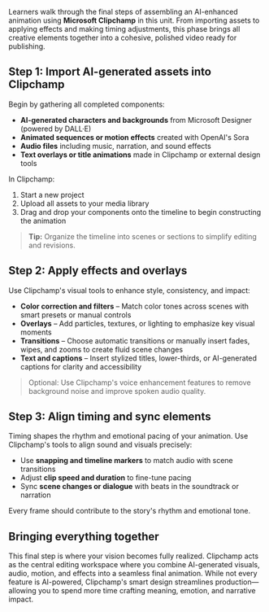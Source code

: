 Learners walk through the final steps of assembling an AI-enhanced animation using **Microsoft Clipchamp** in this unit. From importing assets to applying effects and making timing adjustments, this phase brings all creative elements together into a cohesive, polished video ready for publishing.

## Step 1: Import AI-generated assets into Clipchamp

Begin by gathering all completed components:

- **AI-generated characters and backgrounds** from Microsoft Designer (powered by DALL·E)  
- **Animated sequences or motion effects** created with OpenAI's Sora  
- **Audio files** including music, narration, and sound effects  
- **Text overlays or title animations** made in Clipchamp or external design tools

In Clipchamp:

1. Start a new project  
1. Upload all assets to your media library  
1. Drag and drop your components onto the timeline to begin constructing the animation  

> **Tip:** Organize the timeline into scenes or sections to simplify editing and revisions.

## Step 2: Apply effects and overlays

Use Clipchamp's visual tools to enhance style, consistency, and impact:

- **Color correction and filters** – Match color tones across scenes with smart presets or manual controls  
- **Overlays** – Add particles, textures, or lighting to emphasize key visual moments  
- **Transitions** – Choose automatic transitions or manually insert fades, wipes, and zooms to create fluid scene changes  
- **Text and captions** – Insert stylized titles, lower-thirds, or AI-generated captions for clarity and accessibility  

> Optional: Use Clipchamp's voice enhancement features to remove background noise and improve spoken audio quality.

## Step 3: Align timing and sync elements

Timing shapes the rhythm and emotional pacing of your animation. Use Clipchamp's tools to align sound and visuals precisely:

- Use **snapping and timeline markers** to match audio with scene transitions  
- Adjust **clip speed and duration** to fine-tune pacing  
- Sync **scene changes or dialogue** with beats in the soundtrack or narration

Every frame should contribute to the story's rhythm and emotional tone.

## Bringing everything together

This final step is where your vision becomes fully realized. Clipchamp acts as the central editing workspace where you combine AI-generated visuals, audio, motion, and effects into a seamless final animation. While not every feature is AI-powered, Clipchamp's smart design streamlines production—allowing you to spend more time crafting meaning, emotion, and narrative impact.

